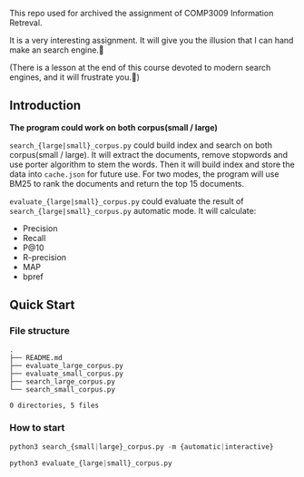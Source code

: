 This repo used for archived the assignment of COMP3009 Information Retreval.

It is a very interesting assignment. It will give you the illusion that I can hand make an search engine.🥲

(There is a lesson at the end of this course devoted to modern search engines, and it will frustrate you.🫤)

## Introduction
**The program could work on both corpus(small / large)**

`search_{large|small}_corpus.py` could build index and search on both corpus(small / large). It will extract the documents, remove stopwords and use porter algorithm to stem the words. Then it will build index and store the data into `cache.json` for future use. For two modes, the program will use BM25 to rank the documents and return the top 15 documents.

`evaluate_{large|small}_corpus.py` could evaluate the result of `search_{large|small}_corpus.py` automatic mode. It will calculate:
- Precision
- Recall
- P@10
- R-precision
- MAP
- bpref

## Quick Start

### File structure

```
.
├── README.md
├── evaluate_large_corpus.py
├── evaluate_small_corpus.py
├── search_large_corpus.py
└── search_small_corpus.py

0 directories, 5 files
```

### How to start

```python
python3 search_{small|large}_corpus.py -m {automatic|interactive}

python3 evaluate_{large|small}_corpus.py
```



